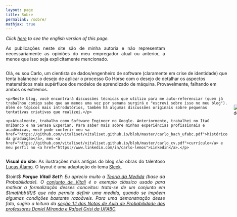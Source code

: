 ```yaml
---
layout: page
title: Sobre
permalink: /sobre/
mathjax: true
---
```


<p><div align="justify"><i>Click <a href="https://vitaliset.github.io/about/">here</a> to see the english version of this page.</i></div></p>

<p><div align="justify">As publicações neste site são de minha autoria e não representam necessariamente as opiniões do meu empregador atual ou anterior, a menos que isso seja explicitamente mencionado.</div></p>

<div style="display: flex; align-items: center; justify-content: space-between;">

  <div style="flex: 1; padding-right: 20px;">
    <p>Olá, eu sou Carlo, um cientista de dados/engenheiro de software (claramente em crise de identidade) que tenta balancear o desejo de aplicar o processo Go Horse com o desejo de detalhar os aspectos matemáticos mais supérfluos dos modelos de aprendizado de máquina. Provavelmente, falhando em ambos os extremos.</p>

    <p>Neste blog, você encontrará discussões técnicas que utilizo para me auto-referenciar (quem já trabalhou comigo sabe que ao menos uma vez por semana surgirá o "escrevi sobre isso no meu blog"). Além de tópicos mais introdutórios, também há algumas discussões originais sobre pequenas tentativas criativas que realizei.</p>

    <p>Atualmente, trabalho como Software Engineer no Google. Anteriormente, trabalhei no Itaú Unibanco e na Serasa Experian. Para saber mais sobre minhas experiências profissionais e acadêmicas, você pode conferir meu <a href="https://github.com/vitaliset/vitaliset.github.io/blob/master/carlo_bach_ufabc.pdf">histórico da graduação</a>, meu <a href="https://github.com/vitaliset/vitaliset.github.io/blob/master/carlo_cv.pdf">currículo</a> e meu perfil no <a href="https://www.linkedin.com/in/carlo-lemos">Linkedin</a>.</p>
  </div>

  <div style="flex: 1; text-align: center;">
    <img src="{{ site.baseurl }}/assets/img/desenhos/nilve.jpg" alt="Image description" style="max-width: 100%; height: auto;">
  </div>

</div>

<p><div align="justify"><b>Visual do site</b>: As ilustrações mais antigas do blog são obras do talentoso <a href="https://www.instagram.com/lucasalamoart/">Lucas Álamo</a>. O layout é uma adaptação do tema <a href="https://janczizikow.github.io/sleek/">Sleek</a>.</div></p>

<p><div align="justify">$\oint$ <i><b>Porque Vitali Set?</b>: Eu aprecio muito a <a href="https://en.wikipedia.org/wiki/Measure_(mathematics)">Teoria da Medida</a> (base da Probabilidade). O <a href="https://en.wikipedia.org/wiki/Vitali_set">conjunto de Vitali</a> é o exemplo clássico usado para motivar a formalização desses conceitos: trata-se de um conjunto em $\mathbb{R}$ que não permite definir uma medida, quando se impõem algumas condições bastante razoáveis. Para uma demonstração desse fato, sugiro a leitura da <a href="https://danielmiranda.prof.ufabc.edu.br/prob/probabilidade.pdf">seção 1.1 das Notas de Aula de Probabilidade dos professores Daniel Miranda e Rafael Grisi da UFABC</a>.</i></div></p>
